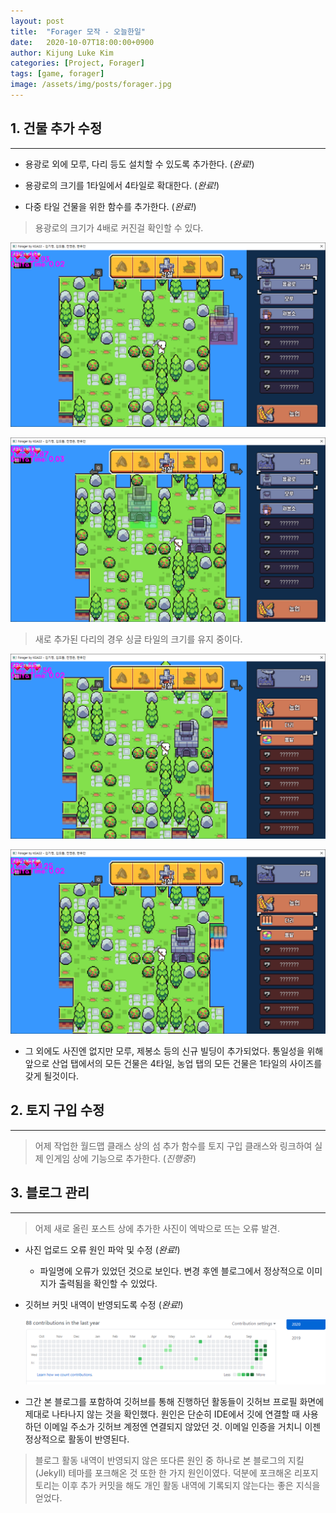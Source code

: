 ```yaml
---
layout: post
title:  "Forager 모작 - 오늘한일"
date:   2020-10-07T18:00:00+0900
author: Kijung Luke Kim
categories: [Project, Forager]
tags: [game, forager]
image: /assets/img/posts/forager.jpg
---
```


## 1. 건물 추가 수정
---

- 용광로 외에 모루, 다리 등도 설치할 수 있도록 추가한다. (*완료!*)
  
- 용광로의 크기를 1타일에서 4타일로 확대한다. (*완료!*)
  
- 다중 타일 건물을 위한 함수를 추가한다. (*완료!*)

> 용광로의 크기가 4배로 커진걸 확인할 수 있다.

![20201007-2.png](/assets/img/posts/20201007-2.PNG)

![20201007-3.png](/assets/img/posts/20201007-3.PNG)

> 새로 추가된 다리의 경우 싱글 타일의 크기를 유지 중이다.

![20201007-4.png](/assets/img/posts/20201007-4.PNG)

![20201007-5.png](/assets/img/posts/20201007-5.PNG)

- 그 외에도 사진엔 없지만 모루, 제봉소 등의 신규 빌딩이 추가되었다. 통일성을 위해 앞으로 산업 탭에서의 모든 건물은 4타일, 농업 탭의 모든 건물은 1타일의 사이즈를 갖게 될것이다.

## 2. 토지 구입 수정
---
 
> 어제 작업한 월드맵 클래스 상의 섬 추가 함수를 토지 구입 클래스와 링크하여 실제 인게임 상에 기능으로 추가한다. (*진행중!*)

## 3. 블로그 관리
---

> 어제 새로 올린 포스트 상에 추가한 사진이 엑박으로 뜨는 오류 발견.

- 사진 업로드 오류 원인 파악 및 수정 (*완료!*)
  - 파일명에 오류가 있었던 것으로 보인다. 변경 후엔 블로그에서 정상적으로 이미지가 출력됨을 확인할 수 있었다.
- 깃허브 커밋 내역이 반영되도록 수정 (*완료!*)
  
  ![20201007-6.png](/assets/img/posts/20201007-6.PNG)
  
- 그간 본 블로그를 포함하여 깃허브를 통해 진행하던 활동들이 깃허브 프로필 화면에 제대로 나타나지 않는 것을 확인했다. 원인은 단순히 IDE에서 깃에 연결할 때 사용하던 이메일 주소가 깃허브 계정엔 연결되지 않았던 것. 이메일 인증을 거치니 이젠 정상적으로 활동이 반영된다.

> 블로그 활동 내역이 반영되지 않은 또다른 원인 중 하나로 본 블로그의 지킬(Jekyll) 테마를 포크해온 것 또한 한 가지 원인이였다. 덕분에 포크해온 리포지토리는 이후 추가 커밋을 해도 개인 활동 내역에 기록되지 않는다는 좋은 지식을 얻었다.

